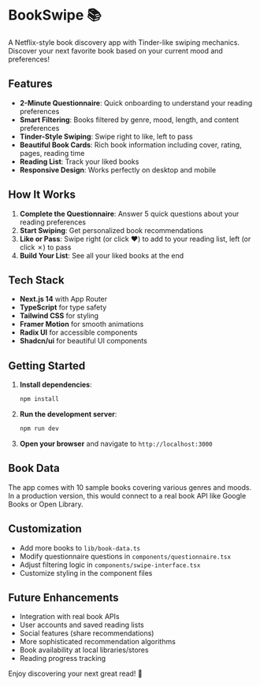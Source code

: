 # BookSwipe 📚

A Netflix-style book discovery app with Tinder-like swiping mechanics. Discover your next favorite book based on your current mood and preferences!

## Features

- **2-Minute Questionnaire**: Quick onboarding to understand your reading preferences
- **Smart Filtering**: Books filtered by genre, mood, length, and content preferences
- **Tinder-Style Swiping**: Swipe right to like, left to pass
- **Beautiful Book Cards**: Rich book information including cover, rating, pages, reading time
- **Reading List**: Track your liked books
- **Responsive Design**: Works perfectly on desktop and mobile

## How It Works

1. **Complete the Questionnaire**: Answer 5 quick questions about your reading preferences
2. **Start Swiping**: Get personalized book recommendations
3. **Like or Pass**: Swipe right (or click ❤️) to add to your reading list, left (or click ✗) to pass
4. **Build Your List**: See all your liked books at the end

## Tech Stack

- **Next.js 14** with App Router
- **TypeScript** for type safety
- **Tailwind CSS** for styling
- **Framer Motion** for smooth animations
- **Radix UI** for accessible components
- **Shadcn/ui** for beautiful UI components

## Getting Started

1. **Install dependencies**:
   ```bash
   npm install
   ```

2. **Run the development server**:
   ```bash
   npm run dev
   ```

3. **Open your browser** and navigate to `http://localhost:3000`

## Book Data

The app comes with 10 sample books covering various genres and moods. In a production version, this would connect to a real book API like Google Books or Open Library.

## Customization

- Add more books to `lib/book-data.ts`
- Modify questionnaire questions in `components/questionnaire.tsx`
- Adjust filtering logic in `components/swipe-interface.tsx`
- Customize styling in the component files

## Future Enhancements

- Integration with real book APIs
- User accounts and saved reading lists
- Social features (share recommendations)
- More sophisticated recommendation algorithms
- Book availability at local libraries/stores
- Reading progress tracking

Enjoy discovering your next great read! 🎉


